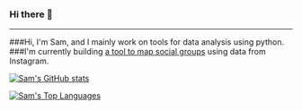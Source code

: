 ### Hi there 👋
---
###Hi, I'm Sam, and I mainly work on tools for data analysis using python.  
###I'm currently building [a tool to map social groups](https://github.com/samuel-grosz/Instagram2Graph) using data from Instagram.  
  
  
  
[![Sam's GitHub stats](https://github-readme-stats.vercel.app/api?username=samuel-grosz&theme=tokyonight)](https://github.com/samuel-grosz/github-readme-stats)

[![Sam's Top Languages](https://github-readme-stats.vercel.app/api/top-langs/?username=samuel-grosz&layout=compact&theme=tokyonight)](https://github.com/samuel-grosz/github-readme-stats)
